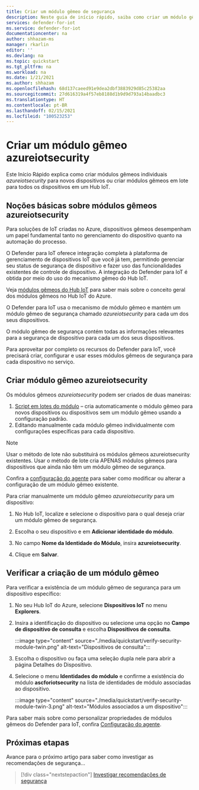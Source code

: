 ```yaml
---
title: Criar um módulo gêmeo de segurança
description: Neste guia de início rápido, saiba como criar um módulo gêmeo do Defender para IoT para uso com o Azure Defender para IoT.
services: defender-for-iot
ms.service: defender-for-iot
documentationcenter: na
author: shhazam-ms
manager: rkarlin
editor: ''
ms.devlang: na
ms.topic: quickstart
ms.tgt_pltfrm: na
ms.workload: na
ms.date: 1/21/2021
ms.author: shhazam
ms.openlocfilehash: 68d137caeed91e9dea2dbf3883929d85c25382aa
ms.sourcegitcommit: 27d616319a4f57eb8188d1b9d9d793a14baadbc3
ms.translationtype: HT
ms.contentlocale: pt-BR
ms.lasthandoff: 02/15/2021
ms.locfileid: "100523253"
---
```

# <a name="create-an-azureiotsecurity-module-twin"></a>Criar um módulo gêmeo azureiotsecurity

Este Início Rápido explica como criar módulos gêmeos individuais _azureiotsecurity_ para novos dispositivos ou criar módulos gêmeos em lote para todos os dispositivos em um Hub IoT.

## <a name="understanding-azureiotsecurity-module-twins"></a>Noções básicas sobre módulos gêmeos azureiotsecurity

Para soluções de IoT criadas no Azure, dispositivos gêmeos desempenham um papel fundamental tanto no gerenciamento do dispositivo quanto na automação do processo.

O Defender para IoT oferece integração completa à plataforma de gerenciamento de dispositivos IoT que você já tem, permitindo gerenciar seu status de segurança de dispositivo e fazer uso das funcionalidades existentes de controle de dispositivo.
A integração do Defender para IoT é obtida por meio do uso do mecanismo gêmeo do Hub IoT.

Veja [módulos gêmeos do Hub IoT](../iot-hub/iot-hub-devguide-module-twins.md) para saber mais sobre o conceito geral dos módulos gêmeos no Hub IoT do Azure.

O Defender para IoT usa o mecanismo de módulo gêmeo e mantém um módulo gêmeo de segurança chamado _azureiotsecurity_ para cada um dos seus dispositivos.

O módulo gêmeo de segurança contém todas as informações relevantes para a segurança de dispositivo para cada um dos seus dispositivos.

Para aproveitar por completo os recursos do Defender para IoT, você precisará criar, configurar e usar esses módulos gêmeos de segurança para cada dispositivo no serviço.

## <a name="create-azureiotsecurity-module-twin"></a>Criar módulo gêmeo azureiotsecurity

Os módulos gêmeos _azureiotsecurity_ podem ser criados de duas maneiras:

1. [Script em lotes do módulo](https://aka.ms/iot-security-github-create-module) – cria automaticamente o módulo gêmeo para novos dispositivos ou dispositivos sem um módulo gêmeo usando a configuração padrão.
1. Editando manualmente cada módulo gêmeo individualmente com configurações específicas para cada dispositivo.

>[!NOTE]
> Usar o método de lote não substituirá os módulos gêmeos azureiotsecurity existentes. Usar o método de lote cria APENAS módulos gêmeos para dispositivos que ainda não têm um módulo gêmeo de segurança.

Confira a [configuração do agente](how-to-agent-configuration.md) para saber como modificar ou alterar a configuração de um módulo gêmeo existente.

Para criar manualmente um módulo gêmeo _azureiotsecurity_ para um dispositivo:

1. No Hub IoT, localize e selecione o dispositivo para o qual deseja criar um módulo gêmeo de segurança.

1. Escolha o seu dispositivo e em **Adicionar identidade do módulo**.

1. No campo **Nome da Identidade do Módulo**, insira **azureiotsecurity**.

1. Clique em **Salvar**.

## <a name="verify-creation-of-a-module-twin"></a>Verificar a criação de um módulo gêmeo

Para verificar a existência de um módulo gêmeo de segurança para um dispositivo específico:

1. No seu Hub IoT do Azure, selecione **Dispositivos IoT** no menu **Explorers**.

1. Insira a identificação do dispositivo ou selecione uma opção no **Campo de dispositivo de consulta** e escolha **Dispositivos de consulta**.

    :::image type="content" source="./media/quickstart/verify-security-module-twin.png" alt-text="Dispositivos de consulta":::

1. Escolha o dispositivo ou faça uma seleção dupla nele para abrir a página Detalhes do Dispositivo.

1. Selecione o menu **Identidades do módulo** e confirme a existência do módulo **ascforiotsecurity** na lista de identidades de módulo associadas ao dispositivo.

    :::image type="content" source="./media/quickstart/verify-security-module-twin-3.png" alt-text="Módulos associados a um dispositivo":::

Para saber mais sobre como personalizar propriedades de módulos gêmeos do Defender para IoT, confira [Configuração do agente](how-to-agent-configuration.md).

## <a name="next-steps"></a>Próximas etapas

Avance para o próximo artigo para saber como investigar as recomendações de segurança...

> [!div class="nextstepaction"]
> [Investigar recomendações de segurança](quickstart-investigate-security-recommendations.md)
